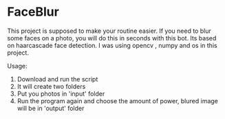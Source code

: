 # FaceBlur

This project is supposed to make your routine easier. If you need to blur some faces on a photo, you will do this in seconds with this bot. 
Its based on haarcascade face detection. I was using opencv , numpy and os in this project.


Usage:
1. Download and run the script
2. It will create two folders
3. Put you photos in 'input' folder
4. Run the program again and choose the amount of power, blured image will be in 'output' folder
